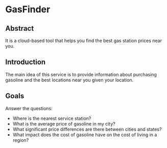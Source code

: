 # GasFinder

## Abstract
It is a cloud-based tool that helps you find the best gas station prices near you.

## Introduction
The main idea of ​​this service is to provide information about purchasing gasoline and the best locations near you given your location.

## Goals
Answer the questions:
- Where is the nearest service station?
- What is the average price of gasoline in my city?
- What significant price differences are there between cities and states?
- What impact does the cost of gasoline have on the cost of living in a region?
